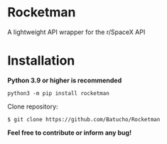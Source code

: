 # Rocketman

A lightweight API wrapper for the r/SpaceX API

# Installation

**Python 3.9 or higher is recommended**

```
python3 -m pip install rocketman
```

Clone repository:

```
$ git clone https://github.com/Batucho/Rocketman
```

**Feel free to contribute or inform any bug!**
